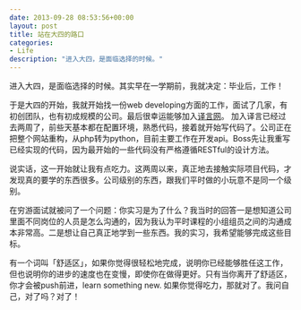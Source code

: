 ```yaml
---
date: 2013-09-28 08:53:56+00:00
layout: post
title: 站在大四的路口
categories:
- Life
description: "进入大四，是面临选择的时候。"
---
```


进入大四，是面临选择的时候。其实早在一学期前，我就决定：毕业后，工作！  

于是大四的开始，我就开始找一份web developing方面的工作，面试了几家，有初创团队，也有初成规模的公司。最后很幸运能够加入[译言网](http://www.yeeyan.org/)。
加入译言已经过去两周了，前些天基本都在配置环境，熟悉代码，接着就开始写代码了。公司正在把整个网站重构，从php转为python，目前主要工作在开发api。Boss先让我重写已经实现的代码，因为最开始的一些代码没有严格遵循RESTful的设计方法。  

说实话，这一开始就让我有点吃力。这两周以来，真正地去接触实际项目代码，才发现真的要学的东西很多。公司级别的东西，跟我们平时做的小玩意不是同一个级别。  

在穷游面试就被问了一个问题：你实习是为了什么？我当时的回答一是想知道公司里面不同岗位的人员是怎么沟通的，因为我认为平时课程的小组组员之间的沟通成本非常高。二是想让自己真正地学到一些东西。我的实习，我希望能够完成这些目标。  

有一个词叫「舒适区」，如果你觉得很轻松地完成，说明你已经能够胜任这工作，但也说明你的进步的速度也在变慢，即使你在做得更好。只有当你离开了舒适区，你才会被push前进，learn something new.
如果你觉得吃力，那就对了。我问自己，对了吗？对了！
